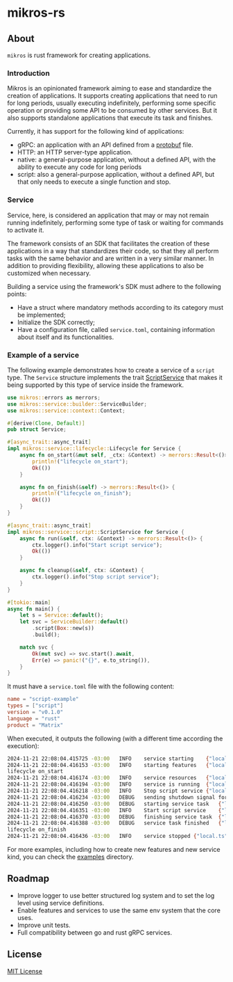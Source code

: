 # mikros-rs

## About

`mikros` is rust framework for creating applications.

### Introduction

Mikros is an opinionated framework aiming to ease and standardize the creation
of applications. It supports creating applications that need to run for long
periods, usually executing indefinitely, performing some specific operation or
providing some API to be consumed by other services. But it also supports
standalone applications that execute its task and finishes.

Currently, it has support for the following kind of applications:

* gRPC: an application with an API defined from a [protobuf](https://protobuf.dev) file.
* HTTP: an HTTP server-type application.
* native: a general-purpose application, without a defined API, with the ability to execute any code for long periods
* script: also a general-purpose application, without a defined API, but that only needs to execute a single function and stop.

### Service

Service, here, is considered an application that may or may not remain running
indefinitely, performing some type of task or waiting for commands to activate it.

The framework consists of an SDK that facilitates the creation of these applications
in a way that standardizes their code, so that they all perform tasks with the
same behavior and are written in a very similar manner. In addition to providing
flexibility, allowing these applications to also be customized when necessary.

Building a service using the framework's SDK must adhere to the following points:

* Have a struct where mandatory methods according to its category must be implemented;
* Initialize the SDK correctly;
* Have a configuration file, called `service.toml`, containing information about itself and its functionalities.

### Example of a service

The following example demonstrates how to create a service of a `script`
type. The `Service` structure implements the trait [ScriptService](src/service/script/mod.rs)
that makes it being supported by this type of service inside the framework.

```rust
use mikros::errors as merrors;
use mikros::service::builder::ServiceBuilder;
use mikros::service::context::Context;

#[derive(Clone, Default)]
pub struct Service;

#[async_trait::async_trait]
impl mikros::service::lifecycle::Lifecycle for Service {
    async fn on_start(&mut self, _ctx: &Context) -> merrors::Result<()> {
        println!("lifecycle on_start");
        Ok(())
    }

    async fn on_finish(&self) -> merrors::Result<()> {
        println!("lifecycle on_finish");
        Ok(())
    }
}

#[async_trait::async_trait]
impl mikros::service::script::ScriptService for Service {
    async fn run(&self, ctx: &Context) -> merrors::Result<()> {
        ctx.logger().info("Start script service");
        Ok(())
    }

    async fn cleanup(&self, ctx: &Context) {
        ctx.logger().info("Stop script service");
    }
}

#[tokio::main]
async fn main() {
    let s = Service::default();
    let svc = ServiceBuilder::default()
        .script(Box::new(s))
        .build();

    match svc {
        Ok(mut svc) => svc.start().await,
        Err(e) => panic!("{}", e.to_string()),
    }
}
```

It must have a `service.toml` file with the following content:

```toml
name = "script-example"
types = ["script"]
version = "v0.1.0"
language = "rust"
product = "Matrix"
```
When executed, it outputs the following (with a different time according the execution):

```bash
2024-11-21 22:08:04.415725 -03:00	INFO	service starting	{"local.ts":1732237684,"svc.version":"v0.1.0","svc.language":"rust","local.ts_ms":1732237684415,"svc.name":"script-example","svc.product":"Matrix"}
2024-11-21 22:08:04.416153 -03:00	INFO	starting features	{"local.ts":1732237684,"svc.version":"v0.1.0","svc.language":"rust","local.ts_ms":1732237684416,"svc.name":"script-example","svc.product":"Matrix"}
lifecycle on_start
2024-11-21 22:08:04.416174 -03:00	INFO	service resources	{"local.ts":1732237684,"svc.version":"v0.1.0","svc.language":"rust","local.ts_ms":1732237684416,"svc.name":"script-example","svc.product":"Matrix"}
2024-11-21 22:08:04.416194 -03:00	INFO	service is running	{"local.ts":1732237684,"svc.version":"v0.1.0","svc.language":"rust","local.ts_ms":1732237684416,"kind":"script","svc.name":"script-example","svc.product":"Matrix"}
2024-11-21 22:08:04.416218 -03:00	INFO	Stop script service	{"local.ts":1732237684,"svc.version":"v0.1.0","svc.language":"rust","local.ts_ms":1732237684416,"svc.name":"script-example","svc.product":"Matrix"}
2024-11-21 22:08:04.416234 -03:00	DEBUG	sending shutdown signal for service tasks	{"local.ts":1732237684,"svc.version":"v0.1.0","svc.language":"rust","local.ts_ms":1732237684416,"svc.name":"script-example","svc.product":"Matrix"}
2024-11-21 22:08:04.416250 -03:00	DEBUG	starting service task	{"local.ts":1732237684,"svc.version":"v0.1.0","svc.language":"rust","local.ts_ms":1732237684416,"task_name":"script","svc.name":"script-example","svc.product":"Matrix"}
2024-11-21 22:08:04.416351 -03:00	INFO	Start script service	{"local.ts":1732237684,"svc.version":"v0.1.0","svc.language":"rust","local.ts_ms":1732237684416,"svc.name":"script-example","svc.product":"Matrix"}
2024-11-21 22:08:04.416370 -03:00	DEBUG	finishing service task	{"local.ts":1732237684,"svc.version":"v0.1.0","svc.language":"rust","local.ts_ms":1732237684416,"task_name":"script","svc.name":"script-example","svc.product":"Matrix"}
2024-11-21 22:08:04.416388 -03:00	DEBUG	service task finished	{"local.ts":1732237684,"svc.version":"v0.1.0","svc.language":"rust","local.ts_ms":1732237684416,"task_name":"script","svc.name":"script-example","svc.product":"Matrix"}
lifecycle on_finish
2024-11-21 22:08:04.416436 -03:00	INFO	service stopped	{"local.ts":1732237684,"svc.version":"v0.1.0","svc.language":"rust","local.ts_ms":1732237684416,"svc.name":"script-example","svc.product":"Matrix"}
```

For more examples, including how to create new features and new service kind,
you can check the [examples](examples) directory.

## Roadmap

* Improve logger to use better structured log system and to set the log level
using service definitions.
* Enable features and services to use the same env system that the core uses.
* Improve unit tests.
* Full compatibility between go and rust gRPC services.

## License

[MIT License](LICENSE)
